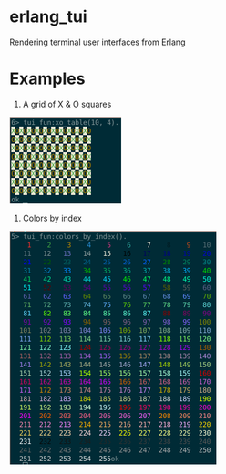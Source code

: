 # erlang_tui

Rendering terminal user interfaces from Erlang

# Examples

1. A grid of X & O squares

![xo squares](images/xo_squares.png "Contrasting X & O Squares")

1. Colors by index

![color by index](images/color_by_index.png "Colors by Index")
